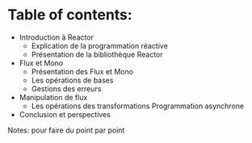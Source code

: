<!-- .slide: -->

# Table of contents:


- Introduction à Reactor
  - Explication de la programmation réactive
  - Présentation de la bibliothèque Reactor
- Flux et Mono
  - Présentation des Flux et Mono
  - Les opérations de bases
  - Gestions des erreurs
- Manipulation de flux
  - Les opérations des transformations
    Programmation asynchrone
- Conclusion et perspectives

Notes: pour faire du point par point  <!-- .element: class="list-fragment" --> 


